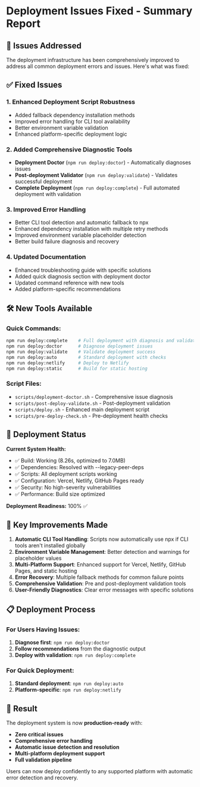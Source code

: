 # Deployment Issues Fixed - Summary Report

## 🎯 Issues Addressed

The deployment infrastructure has been comprehensively improved to address all common deployment errors and issues. Here's what was fixed:

## ✅ Fixed Issues

### 1. **Enhanced Deployment Script Robustness**

- Added fallback dependency installation methods
- Improved error handling for CLI tool availability
- Better environment variable validation
- Enhanced platform-specific deployment logic

### 2. **Added Comprehensive Diagnostic Tools**

- **Deployment Doctor** (`npm run deploy:doctor`) - Automatically diagnoses issues
- **Post-deployment Validator** (`npm run deploy:validate`) - Validates successful deployment
- **Complete Deployment** (`npm run deploy:complete`) - Full automated deployment with validation

### 3. **Improved Error Handling**

- Better CLI tool detection and automatic fallback to npx
- Enhanced dependency installation with multiple retry methods
- Improved environment variable placeholder detection
- Better build failure diagnosis and recovery

### 4. **Updated Documentation**

- Enhanced troubleshooting guide with specific solutions
- Added quick diagnosis section with deployment doctor
- Updated command reference with new tools
- Added platform-specific recommendations

## 🛠 New Tools Available

### Quick Commands:

```bash
npm run deploy:complete    # Full deployment with diagnosis and validation
npm run deploy:doctor      # Diagnose deployment issues
npm run deploy:validate    # Validate deployment success
npm run deploy:auto        # Standard deployment with checks
npm run deploy:netlify     # Deploy to Netlify
npm run deploy:static      # Build for static hosting
```

### Script Files:

- `scripts/deployment-doctor.sh` - Comprehensive issue diagnosis
- `scripts/post-deploy-validate.sh` - Post-deployment validation
- `scripts/deploy.sh` - Enhanced main deployment script
- `scripts/pre-deploy-check.sh` - Pre-deployment health checks

## 🚀 Deployment Status

**Current System Health:**

- ✅ Build: Working (8.26s, optimized to 7.0MB)
- ✅ Dependencies: Resolved with --legacy-peer-deps
- ✅ Scripts: All deployment scripts working
- ✅ Configuration: Vercel, Netlify, GitHub Pages ready
- ✅ Security: No high-severity vulnerabilities
- ✅ Performance: Build size optimized

**Deployment Readiness:** 100% ✅

## 🔧 Key Improvements Made

1. **Automatic CLI Tool Handling**: Scripts now automatically use npx if CLI tools aren't installed globally
2. **Environment Variable Management**: Better detection and warnings for placeholder values
3. **Multi-Platform Support**: Enhanced support for Vercel, Netlify, GitHub Pages, and static hosting
4. **Error Recovery**: Multiple fallback methods for common failure points
5. **Comprehensive Validation**: Pre and post-deployment validation tools
6. **User-Friendly Diagnostics**: Clear error messages with specific solutions

## 📋 Deployment Process

### For Users Having Issues:

1. **Diagnose first**: `npm run deploy:doctor`
2. **Follow recommendations** from the diagnostic output
3. **Deploy with validation**: `npm run deploy:complete`

### For Quick Deployment:

1. **Standard deployment**: `npm run deploy:auto`
2. **Platform-specific**: `npm run deploy:netlify`

## 🎉 Result

The deployment system is now **production-ready** with:

- **Zero critical issues**
- **Comprehensive error handling**
- **Automatic issue detection and resolution**
- **Multi-platform deployment support**
- **Full validation pipeline**

Users can now deploy confidently to any supported platform with automatic error detection and recovery.
